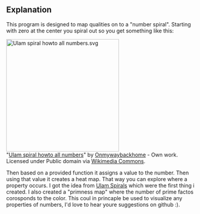 <h2> Explanation </h2>
This program is designed to map qualities on to a "number spiral". Starting with zero at the center you spiral out so you get something like this:
<p><a href="http://commons.wikimedia.org/wiki/File:Ulam_spiral_howto_all_numbers.svg#mediaviewer/File:Ulam_spiral_howto_all_numbers.svg"><img width="300px" src="http://upload.wikimedia.org/wikipedia/commons/thumb/1/1d/Ulam_spiral_howto_all_numbers.svg/1200px-Ulam_spiral_howto_all_numbers.svg.png" alt="Ulam spiral howto all numbers.svg"></a><br>"<a href="http://commons.wikimedia.org/wiki/File:Ulam_spiral_howto_all_numbers.svg#mediaviewer/File:Ulam_spiral_howto_all_numbers.svg">Ulam spiral howto all numbers</a>" by <a href="//commons.wikimedia.org/w/index.php?title=User:Onmywaybackhome&amp;action=edit&amp;redlink=1" class="new" title="User:Onmywaybackhome (page does not exist)">Onmywaybackhome</a> - <span class="int-own-work">Own work</span>. Licensed under Public domain via <a href="//commons.wikimedia.org/wiki/">Wikimedia Commons</a>.</p>
Then based on a provided function it assigns a value to the number. Then using that value it creates a heat map. That way you can explore where a property occurs. I got the idea from <a href = 'http://mathworld.wolfram.com/PrimeSpiral.html'>Ulam Spirals</a> which were the first thing i created. I also created a "primness map" where the number of prime factos corosponds to the color. This coul in princaple be used to visualize any properties of numbers, I'd love to hear youre suggestions on github :).
